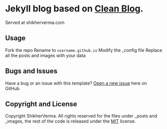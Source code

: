 # Jekyll blog based on [Clean Blog](http://startbootstrap.com/template-overviews/clean-blog/).

Served at shikherverma.com

## Usage

Fork the repo
Rename to `username.github.io`
Modify the _config file
Replace all the posts and images with your data

## Bugs and Issues

Have a bug or an issue with this template? [Open a new issue](https://github.com/ShikherVerma/shikherverma.github.io/issues) here on GitHub

## Copyright and License

Copyright ShikherVerma. All rights reserved for the files under _posts and _images, the rest of the code is released under the [MIT](https://github.com/ShikherVerma/shikherverma.github.io/blob/gh-pages/LICENSE) license.